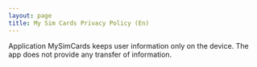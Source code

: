 ```yaml
---
layout: page
title: My Sim Cards Privacy Policy (En)
---
```


Application MySimCards keeps user information only on the device. The app does not provide any transfer of information.